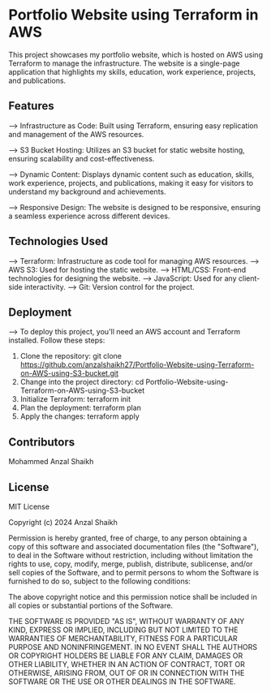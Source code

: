 # Portfolio Website using Terraform in AWS

This project showcases my portfolio website, which is hosted on AWS using Terraform to manage the infrastructure. The website is a single-page application that highlights my skills, education, work experience, projects, and publications.

## Features
--> Infrastructure as Code: Built using Terraform, ensuring easy replication and management of the AWS resources.

--> S3 Bucket Hosting: Utilizes an S3 bucket for static website hosting, ensuring scalability and cost-effectiveness.

--> Dynamic Content: Displays dynamic content such as education, skills, work experience, projects, and publications, making it easy for visitors to understand my background and achievements.

--> Responsive Design: The website is designed to be responsive, ensuring a seamless experience across different devices.

## Technologies Used
--> Terraform: Infrastructure as code tool for managing AWS resources.
--> AWS S3: Used for hosting the static website.
--> HTML/CSS: Front-end technologies for designing the website.
--> JavaScript: Used for any client-side interactivity.
--> Git: Version control for the project.

## Deployment
--> To deploy this project, you'll need an AWS account and Terraform installed. Follow these steps:

1) Clone the repository: git clone https://github.com/anzalshaikh27/Portfolio-Website-using-Terraform-on-AWS-using-S3-bucket.git
2) Change into the project directory: cd Portfolio-Website-using-Terraform-on-AWS-using-S3-bucket
3) Initialize Terraform: terraform init
4) Plan the deployment: terraform plan
5) Apply the changes: terraform apply

## Contributors
Mohammed Anzal Shaikh 

## License

MIT License

Copyright (c) 2024 Anzal Shaikh

Permission is hereby granted, free of charge, to any person obtaining a copy
of this software and associated documentation files (the "Software"), to deal
in the Software without restriction, including without limitation the rights
to use, copy, modify, merge, publish, distribute, sublicense, and/or sell
copies of the Software, and to permit persons to whom the Software is
furnished to do so, subject to the following conditions:

The above copyright notice and this permission notice shall be included in all
copies or substantial portions of the Software.

THE SOFTWARE IS PROVIDED "AS IS", WITHOUT WARRANTY OF ANY KIND, EXPRESS OR
IMPLIED, INCLUDING BUT NOT LIMITED TO THE WARRANTIES OF MERCHANTABILITY,
FITNESS FOR A PARTICULAR PURPOSE AND NONINFRINGEMENT. IN NO EVENT SHALL THE
AUTHORS OR COPYRIGHT HOLDERS BE LIABLE FOR ANY CLAIM, DAMAGES OR OTHER
LIABILITY, WHETHER IN AN ACTION OF CONTRACT, TORT OR OTHERWISE, ARISING FROM,
OUT OF OR IN CONNECTION WITH THE SOFTWARE OR THE USE OR OTHER DEALINGS IN THE
SOFTWARE.

